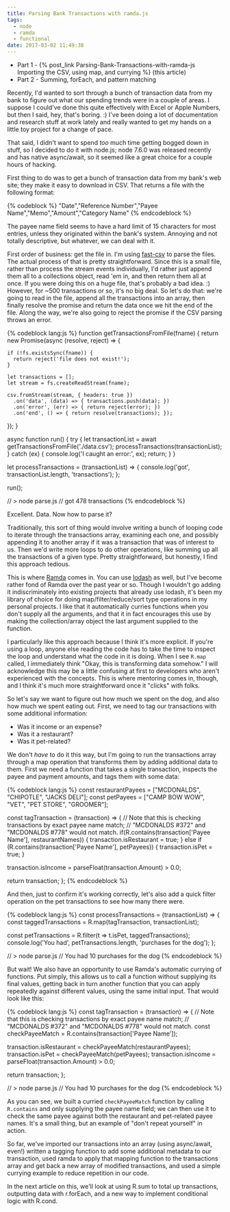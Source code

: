 ```yaml
---
title: Parsing Bank Transactions with ramda.js
tags:
  - node
  - ramda
  - functional
date: 2017-03-02 11:49:38
---
```




* Part 1 - {% post_link Parsing-Bank-Transactions-with-ramda-js Importing the CSV, using map, and currying %} (this article)
* Part 2 - Summing, forEach, and pattern matching

Recently, I'd wanted to sort through a bunch of transaction data from my bank to figure out what our spending trends were in a couple of areas. I suppose I could've done this quite effectively with Excel or Apple Numbers, but then I said, hey, that's boring. :) I've been doing a lot of documentation and research stuff at work lately and really wanted to get my hands on a little toy project for a change of pace.

That said, I didn't want to spend *too* much time getting bogged down in stuff, so I decided to do it with node.js; node 7.6.0 was released recently and has native async/await, so it seemed like a great choice for a couple hours of hacking.

First thing to do was to get a bunch of transaction data from my bank's web site; they make it easy to download in CSV. That returns a file with the following format:

{% codeblock %}
"Date","Reference Number","Payee Name","Memo","Amount","Category Name"
{% endcodeblock %}

The payee name field seems to have a hard limit of 15 characters for most entries, unless they originated within the bank's system. Annoying and not totally descriptive, but whatever, we can deal with it.

First order of business: get the file in. I'm using [fast-csv](https://www.npmjs.com/package/fast-csv) to parse the files. The actual process of that is pretty straightforward. Since this is a small file, rather than process the stream events individually, I'd rather just append them all to a collections object, read 'em in, and then return them all at once. If you were doing this on a huge file, that's probably a bad idea. :) However, for ~500 transactions or so, it's no big deal. So let's do that: we're going to read in the file, append all the transactions into an array, then finally resolve the promise and return the data once we hit the end of the file. Along the way, we're also going to reject the promise if the CSV parsing throws an error.

{% codeblock lang:js %}
function getTransactionsFromFile(fname) {
  return new Promise(async (resolve, reject) => {

    if (!fs.existsSync(fname)) {
      return reject('file does not exist!');
    }

    let transactions = [];
    let stream = fs.createReadStream(fname);

    csv.fromStream(stream, { headers: true })
      .on('data', (data) => { transactions.push(data); })
      .on('error', (err) => { return reject(error); })
      .on('end', () => { return resolve(transactions); });
  });
}

async function run() {
  try {
    let transactionList = await getTransactionsFromFile('./data.csv');
    processTransactions(transactionList);
  }
  catch (ex) {
    console.log('I caught an error:', ex);
    return;
  }
}

let processTransactions = (transactionList) => {
  console.log('got', transactionList.length, 'transactions');
};

run();

// > node parse.js
// got 478 transactions
{% endcodeblock %}

Excellent. Data. Now how to parse it?

Traditionally, this sort of thing would involve writing a bunch of looping code to iterate through the transactions array, examining each one, and possibly appending it to another array if it was a transaction that was of interest to us. Then we'd write more loops to do other operations, like summing up all the transactions of a given type. Pretty straightforward, but honestly, I find this approach tedious. 

This is where [Ramda](http://ramdajs.com/) comes in. You can use [lodash](http://lodash.com) as well, but I've become rather fond of Ramda over the past year or so. Though I wouldn't go adding it indiscriminately into existing projects that already use lodash, it's been my library of choice for doing map/filter/reduce/sort type operations in my personal projects. I like that it automatically curries functions when you don't supply all the arguments, and that it in fact encourages this use by making the collection/array object the last argument supplied to the function.

I particularly like this approach because I think it's more explicit. If you're using a loop, anyone else reading the code has to take the time to inspect the loop and understand what the code in it is doing. When I see `R.map` called, I immediately think "Okay, this is transforming data somehow." I will acknowledge this may be a little confusing at first to developers who aren't experienced with the concepts. This is where mentoring comes in, though, and I think it's much more straightforward once it "clicks" with folks.

So let's say we want to figure out how much we spent on the dog, and also how much we spent eating out. First, we need to tag our transactions with some additional information:

* Was it income or an expense?
* Was it a restaurant?
* Was it pet-related?

We don't *have* to do it this way, but I'm going to run the transactions array through a map operation that transforms them by adding additional data to them. First we need a function that takes a single transaction, inspects the payee and payment amounts, and tags them with some data:

{% codeblock lang:js %}
const restaurantPayees = ["MCDONALDS", "CHIPOTLE", "JACKS DELI"];
const petPayees = ["CAMP BOW WOW", "VET", "PET STORE", "GROOMER"];

const tagTransaction = (transaction) => {
  // Note that this is checking transactions by exact payee name match; 
  // "MCDONALDS #372" and "MCDONALDS #778" would not match.
  if(R.contains(transaction['Payee Name'], restaurantNames)) {
    transaction.isRestaurant = true;
  }
  else if (R.contains(transaction['Payee Name'], petPayees)) {
    transaction.isPet = true;
  }

  transaction.isIncome = parseFloat(transaction.Amount) > 0.0;

  return transaction;
};
{% endcodeblock %}

And then, just to confirm it's working correctly, let's also add a quick filter operation on the pet transactions to see how many there were.

{% codeblock lang:js %}
const processTransactions = (transactionList) => {
  const taggedTransactions = R.map(tagTransaction, transactionList);

  const petTransactions = R.filter(t => t.isPet, taggedTransactions);
  console.log('You had', petTransactions.length, 'purchases for the dog');
};

// > node parse.js
// You had 10 purchases for the dog
{% endcodeblock %}

But wait! We also have an opportunity to use Ramda's automatic currying of functions. Put simply, this allows us to call a function without supplying its final values, getting back in turn another function that you can apply repeatedly against different values, using the same initial input. That would look like this:

{% codeblock lang:js %}
const tagTransaction = (transaction) => {
  // Note that this is checking transactions by exact payee name match; 
  // "MCDONALDS #372" and "MCDONALDS #778" would not match.
  const checkPayeeMatch = R.contains(transaction['Payee Name']);

  transaction.isRestaurant = checkPayeeMatch(restaurantPayees);
  transaction.isPet = checkPayeeMatch(petPayees);
  transaction.isIncome = parseFloat(transaction.Amount) > 0.0;

  return transaction;
};

// > node parse.js
// You had 10 purchases for the dog
{% endcodeblock %}

As you can see, we built a curried `checkPayeeMatch` function by calling `R.contains` and only supplying the payee name field; we can then use it to check the same payee against both the restaurant and pet-related payee names. It's a small thing, but an example of "don't repeat yourself" in action.

So far, we've imported our transactions into an array (using async/await, even!) written a tagging function to add some additional metadata to our transaction, used ramda to apply that mapping function to the transactions array and get back a new array of modified transactions, and used a simple currying example to reduce repetition in our code.

In the next article on this, we'll look at using R.sum to total up transactions, outputting data with r.forEach, and a new way to implement conditional logic with R.cond.